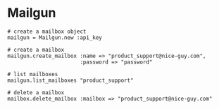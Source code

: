Mailgun
=========


	# create a mailbox object
	mailgun = Mailgun.new :api_key
	
	# create a mailbox
	mailgun.create_mailbox :name => "product_support@nice-guy.com",
						   :password => "password"
	
	# list mailboxes
	mailgun.list_mailboxes "product_support"

	# delete a mailbox
	mailbox.delete_mailbox :mailbox => "product_support@nice-guy.com"